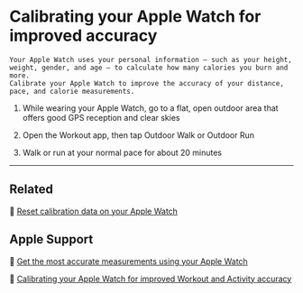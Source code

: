 # Calibrating your Apple Watch for improved accuracy

```{tip}
Your Apple Watch uses your personal information — such as your height, weight, gender, and age — to calculate how many calories you burn and more.
Calibrate your Apple Watch to improve the accuracy of your distance, pace, and calorie measurements.
```

1. While wearing your Apple Watch, go to a flat, open outdoor area that offers good GPS reception and clear skies

2. Open the Workout app, then tap Outdoor Walk or Outdoor Run

3. Walk or run at your normal pace for about 20 minutes

---

## Related

📌 [Reset calibration data on your Apple Watch](/how-to/apple-watch/reset-calibration-data.md)

## Apple Support

🔗 [Get the most accurate measurements using your Apple Watch](https://support.apple.com/en-us/HT207941)

🔗 [Calibrating your Apple Watch for improved Workout and Activity accuracy](https://support.apple.com/en-us/HT204516)
